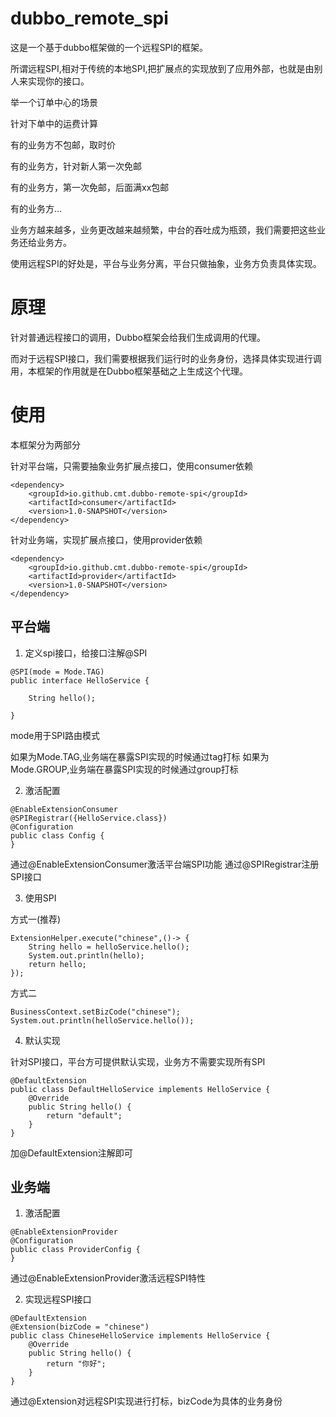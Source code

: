 # dubbo_remote_spi
这是一个基于dubbo框架做的一个远程SPI的框架。

所谓远程SPI,相对于传统的本地SPI,把扩展点的实现放到了应用外部，也就是由别人来实现你的接口。

举一个订单中心的场景

针对下单中的运费计算

有的业务方不包邮，取时价

有的业务方，针对新人第一次免邮

有的业务方，第一次免邮，后面满xx包邮

有的业务方...

业务方越来越多，业务更改越来越频繁，中台的吞吐成为瓶颈，我们需要把这些业务还给业务方。

使用远程SPI的好处是，平台与业务分离，平台只做抽象，业务方负责具体实现。

# 原理

针对普通远程接口的调用，Dubbo框架会给我们生成调用的代理。

而对于远程SPI接口，我们需要根据我们运行时的业务身份，选择具体实现进行调用，本框架的作用就是在Dubbo框架基础之上生成这个代理。

# 使用

本框架分为两部分

针对平台端，只需要抽象业务扩展点接口，使用consumer依赖

```
<dependency>
    <groupId>io.github.cmt.dubbo-remote-spi</groupId>
    <artifactId>consumer</artifactId>
    <version>1.0-SNAPSHOT</version>
</dependency>
```

针对业务端，实现扩展点接口，使用provider依赖

```
<dependency>
    <groupId>io.github.cmt.dubbo-remote-spi</groupId>
    <artifactId>provider</artifactId>
    <version>1.0-SNAPSHOT</version>
</dependency>
```

## 平台端
1. 定义spi接口，给接口注解@SPI
```
@SPI(mode = Mode.TAG)
public interface HelloService {

    String hello();

}
```
mode用于SPI路由模式

如果为Mode.TAG,业务端在暴露SPI实现的时候通过tag打标
如果为Mode.GROUP,业务端在暴露SPI实现的时候通过group打标

2. 激活配置
```
@EnableExtensionConsumer
@SPIRegistrar({HelloService.class})
@Configuration
public class Config {
}
```

通过@EnableExtensionConsumer激活平台端SPI功能
通过@SPIRegistrar注册SPI接口

3. 使用SPI

方式一(推荐)
```
ExtensionHelper.execute("chinese",()-> {
    String hello = helloService.hello();
    System.out.println(hello);
    return hello;
});
```
方式二
```
BusinessContext.setBizCode("chinese");
System.out.println(helloService.hello());
```
4. 默认实现

针对SPI接口，平台方可提供默认实现，业务方不需要实现所有SPI

```
@DefaultExtension
public class DefaultHelloService implements HelloService {
    @Override
    public String hello() {
        return "default";
    }
}
```

加@DefaultExtension注解即可

## 业务端

1. 激活配置
```
@EnableExtensionProvider
@Configuration
public class ProviderConfig {
}
```

通过@EnableExtensionProvider激活远程SPI特性

2. 实现远程SPI接口
```
@DefaultExtension
@Extension(bizCode = "chinese")
public class ChineseHelloService implements HelloService {
    @Override
    public String hello() {
        return "你好";
    }
}
```
通过@Extension对远程SPI实现进行打标，bizCode为具体的业务身份